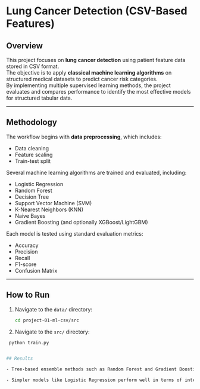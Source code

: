 # Lung Cancer Detection (CSV-Based Features)

##  Overview
This project focuses on **lung cancer detection** using patient feature data stored in CSV format.  
The objective is to apply **classical machine learning algorithms** on structured medical datasets to predict cancer risk categories.  
By implementing multiple supervised learning methods, the project evaluates and compares performance to identify the most effective models for structured tabular data.

---

##  Methodology
The workflow begins with **data preprocessing**, which includes:
- Data cleaning  
- Feature scaling  
- Train-test split  

Several machine learning algorithms are trained and evaluated, including:  
- Logistic Regression  
- Random Forest  
- Decision Tree  
- Support Vector Machine (SVM)  
- K-Nearest Neighbors (KNN)  
- Naive Bayes  
- Gradient Boosting (and optionally XGBoost/LightGBM)  

Each model is tested using standard evaluation metrics:
- Accuracy  
- Precision  
- Recall  
- F1-score  
- Confusion Matrix  

---

##  How to Run

1. Navigate to the `data/` directory:
   ```bash
   cd project-01-ml-csv/src
2.  Navigate to the `src/` directory:
   ```bash
    python train.py 


## Results

- Tree-based ensemble methods such as Random Forest and Gradient Boosting often achieve higher accuracy and robustness.

- Simpler models like Logistic Regression perform well in terms of interpretability but may not capture complex relationships effectively.